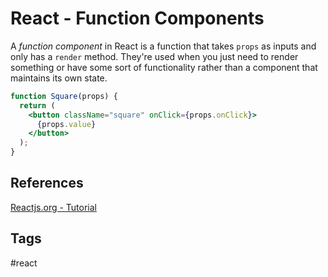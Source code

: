 # React - Function Components 

A *function component* in React is a function that takes `props` as inputs and only has a `render` method. They're used when you just need to render something or have some sort of functionality rather than a component that maintains its own state.

```jsx
function Square(props) {
  return (
    <button className="square" onClick={props.onClick}>
      {props.value}
    </button>
  );
}
```

## References
[Reactjs.org - Tutorial](https://reactjs.org/tutorial/tutorial.html#overview)

## Tags
#react
